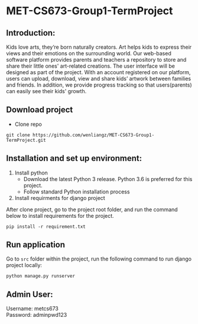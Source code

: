 # MET-CS673-Group1-TermProject
## Introduction:
Kids love arts, they‘re born naturally creators. Art helps kids to express their views and their emotions on the surrounding world.
Our web-based software platform provides parents and teachers a repository to store and share their little ones' art-related creations.
The user interface will be designed as part of the project. With an account registered on our platform, users can upload, download, view and share kids’ artwork between families and friends.
In addition, we provide progress tracking so that users(parents) can easily see their kids' growth.

## Download project
- Clone repo
```
git clone https://github.com/wenliangz/MET-CS673-Group1-TermProject.git
```

## Installation and set up environment:
1. Install python
    - Download the latest Python 3 release. Python 3.6 is preferred for this project.
    - Follow standard Python installation process
2. Install requirments for django project

After clone project, go to the project root folder, and run the command below to install requirements for the project. 
    
```
pip install -r requirement.txt
```

## Run application
Go to `src` folder within the project, run the following command to run django project locally:

```
python manage.py runserver
```

## Admin User:
Username: metcs673<br />
Password: adminpwd123
